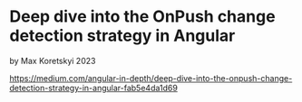 # Deep dive into the OnPush change detection strategy in Angular
by Max Koretskyi 2023

https://medium.com/angular-in-depth/deep-dive-into-the-onpush-change-detection-strategy-in-angular-fab5e4da1d69

